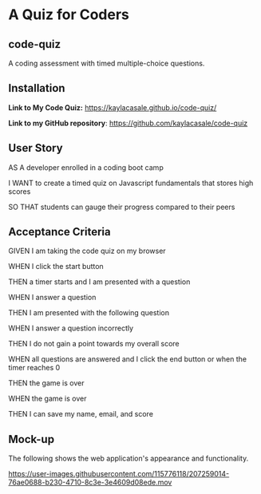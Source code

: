 # A Quiz for Coders

## code-quiz
A coding assessment with timed multiple-choice questions. 

## Installation
**Link to My Code Quiz:** https://kaylacasale.github.io/code-quiz/ 

**Link to my GitHub repository**: https://github.com/kaylacasale/code-quiz 

## User Story
AS A developer enrolled in a coding boot camp

I WANT to create a timed quiz on Javascript fundamentals that stores high scores

SO THAT students can gauge their progress compared to their peers

## Acceptance Criteria
GIVEN I am taking the code quiz on my browser

WHEN I click the start button

THEN a timer starts and I am presented with a question

WHEN I answer a question 

THEN I am presented with the following question

WHEN I answer a question incorrectly

THEN I do not gain a point towards my overall score

WHEN all questions are answered and I click the end button or when the timer reaches 0

THEN the game is over

WHEN the game is over

THEN I can save my name, email, and score

## Mock-up
The following shows the web application's appearance and functionality.

https://user-images.githubusercontent.com/115776118/207259014-76ae0688-b230-4710-8c3e-3e4609d08ede.mov

